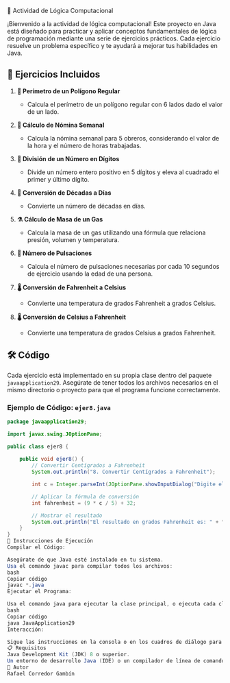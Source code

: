  🧠 Actividad de Lógica Computacional

¡Bienvenido a la actividad de lógica computacional! Este proyecto en Java está diseñado para practicar y aplicar conceptos fundamentales de lógica de programación mediante una serie de ejercicios prácticos. Cada ejercicio resuelve un problema específico y te ayudará a mejorar tus habilidades en Java.

## 🎯 Ejercicios Incluidos

1. **📏 Perímetro de un Polígono Regular**
   - Calcula el perímetro de un polígono regular con 6 lados dado el valor de un lado.

2. **💼 Cálculo de Nómina Semanal**
   - Calcula la nómina semanal para 5 obreros, considerando el valor de la hora y el número de horas trabajadas.

3. **🔢 División de un Número en Dígitos**
   - Divide un número entero positivo en 5 dígitos y eleva al cuadrado el primer y último dígito.

4. **📅 Conversión de Décadas a Días**
   - Convierte un número de décadas en días.

5. **⚗️ Cálculo de Masa de un Gas**
   - Calcula la masa de un gas utilizando una fórmula que relaciona presión, volumen y temperatura.

6. **💓 Número de Pulsaciones**
   - Calcula el número de pulsaciones necesarias por cada 10 segundos de ejercicio usando la edad de una persona.

7. **🌡️ Conversión de Fahrenheit a Celsius**
   - Convierte una temperatura de grados Fahrenheit a grados Celsius.

8. **🌡️ Conversión de Celsius a Fahrenheit**
   - Convierte una temperatura de grados Celsius a grados Fahrenheit.

## 🛠️ Código

Cada ejercicio está implementado en su propia clase dentro del paquete `javaapplication29`. Asegúrate de tener todos los archivos necesarios en el mismo directorio o proyecto para que el programa funcione correctamente.

### Ejemplo de Código: `ejer8.java`

```java
package javaapplication29;

import javax.swing.JOptionPane;

public class ejer8 {
    
    public void ejer8() {
        // Convertir Centígrados a Fahrenheit
        System.out.println("8. Convertir Centígrados a Fahrenheit");

        int c = Integer.parseInt(JOptionPane.showInputDialog("Digite el número en grados Celsius:"));

        // Aplicar la fórmula de conversión
        int fahrenheit = (9 * c / 5) + 32;

        // Mostrar el resultado
        System.out.println("El resultado en grados Fahrenheit es: " + fahrenheit);
    }
}
🚀 Instrucciones de Ejecución
Compilar el Código:

Asegúrate de que Java esté instalado en tu sistema.
Usa el comando javac para compilar todos los archivos:
bash
Copiar código
javac *.java
Ejecutar el Programa:

Usa el comando java para ejecutar la clase principal, o ejecuta cada clase individualmente según el ejercicio que desees probar:
bash
Copiar código
java JavaApplication29
Interacción:

Sigue las instrucciones en la consola o en los cuadros de diálogo para ingresar los datos necesarios y ver los resultados.
📋 Requisitos
Java Development Kit (JDK) 8 o superior.
Un entorno de desarrollo Java (IDE) o un compilador de línea de comandos.
👤 Autor
Rafael Corredor Gambín

